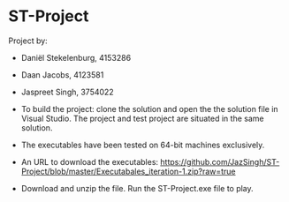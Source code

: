 # ST-Project

Project by:
- Daniël Stekelenburg, 4153286
- Daan Jacobs, 4123581 
- Jaspreet Singh, 3754022 

- To build the project: clone the solution and open the the solution file in Visual Studio.
The project and test project are situated in the same solution.
- The executables have been tested on 64-bit machines exclusively.
- An URL to download the executables: https://github.com/JazSingh/ST-Project/blob/master/Executabales_iteration-1.zip?raw=true
- Download and unzip the file. Run the ST-Project.exe file to play.
